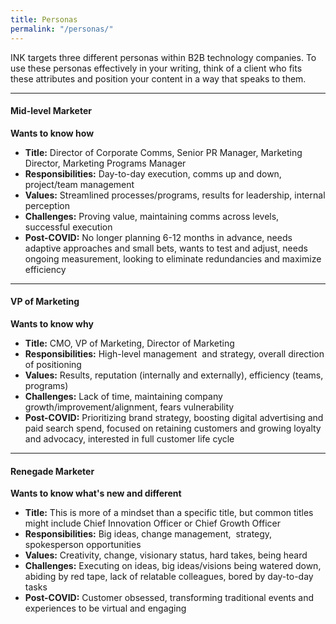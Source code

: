 ```yaml
---
title: Personas
permalink: "/personas/"
---
```


INK targets three different personas within B2B technology companies. To use these personas effectively in your writing, think of a client who fits these attributes and position your content in a way that speaks to them. 

---

#### **Mid-level Marketer**

**Wants to know how**

* **Title:** Director of Corporate Comms, Senior PR Manager, Marketing Director, Marketing Programs Manager
* **Responsibilities:** Day-to-day execution, comms up and down, project/team management
* **Values:** Streamlined processes/programs, results for leadership, internal perception
* **Challenges:** Proving value, maintaining comms across levels, successful execution
* **Post-COVID:** No longer planning 6-12 months in advance, needs adaptive approaches and small bets, wants to test and adjust, needs ongoing measurement, looking to eliminate redundancies and maximize efficiency

---

#### **VP of Marketing**

**Wants to know why**

* **Title:** CMO, VP of Marketing, Director of Marketing
* **Responsibilities:** High-level management  and strategy, overall direction of positioning
* **Values:** Results, reputation (internally and externally), efficiency (teams, programs)
* **Challenges:** Lack of time, maintaining company growth/improvement/alignment, fears vulnerability
* **Post-COVID:** Prioritizing brand strategy, boosting digital advertising and paid search spend, focused on retaining customers and growing loyalty and advocacy, interested in full customer life cycle


---

#### **Renegade Marketer**

**Wants to know what's new and different**

* **Title:** This is more of a mindset than a specific title, but common titles might include Chief Innovation Officer or Chief Growth Officer
* **Responsibilities:** Big ideas, change management,  strategy, spokesperson opportunities
* **Values:** Creativity, change, visionary status, hard takes, being heard
* **Challenges:** Executing on ideas, big ideas/visions being watered down, abiding by red tape, lack of relatable colleagues, bored by day-to-day tasks
* **Post-COVID:** Customer obsessed, transforming traditional events and experiences to be virtual and engaging